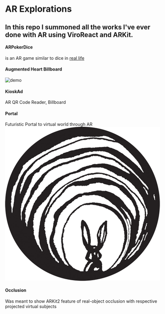 # AR Explorations
## In this repo I summoned all the works I've ever done with AR using ViroReact and ARKit.

#### ARPokerDice
is an AR game similar to dice in [real life](https://media.giphy.com/media/xR2SI8vqfQMLe/giphy.gif)

#### Augmented Heart Billboard
![demo](augmented-heart/js/res/heart.png)

#### KioskAd 
AR QR Code Reader, Billboard

#### Portal
Futuristic Portal to virtual world through AR
![rabbit-hole](Portal/rabbit-hole-logo.jpg)

#### Occlusion
Was meant to show ARKit2 feature of real-object occlusion with respective projected virtual subjects
